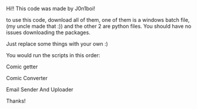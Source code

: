Hi!! This code was made by J0n1boi!

to use this code, download all of them, one of them is a windows batch file, (my uncle made that :)) and the other 2 are python files. You should have no issues downloading the packages.

Just replace some things with your own :)

You would run the scripts in this order:

Comic getter

Comic Converter

Email Sender And Uploader

Thanks!
